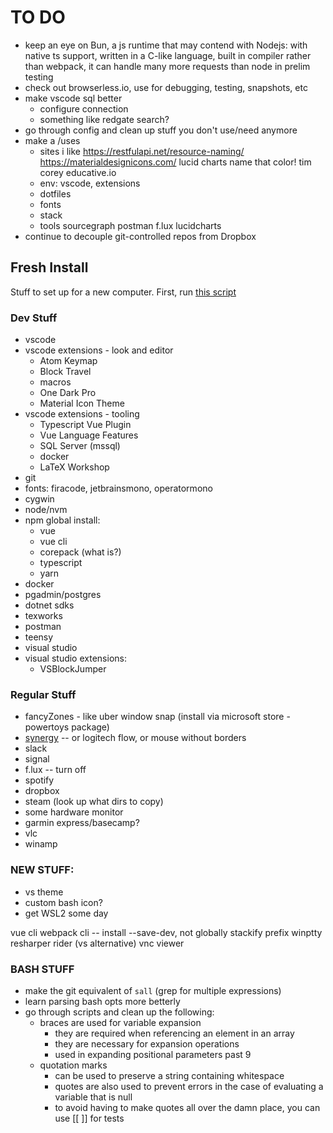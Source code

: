 
# TO DO
* keep an eye on Bun, a js runtime that may contend with Nodejs: with native ts support, written in a C-like language, built in compiler rather than webpack, it can handle many more requests than node in prelim testing
* check out browserless.io, use for debugging, testing, snapshots, etc
* make vscode sql better
	- configure connection
	- something like redgate search?
* go through config and clean up stuff you don't use/need anymore
* make a /uses
	- sites i like
		https://restfulapi.net/resource-naming/
		https://materialdesignicons.com/
		lucid charts
		name that color!
		tim corey
		educative.io
	- env: vscode, extensions
	- dotfiles
	- fonts
	- stack
	- tools
		sourcegraph
		postman
		f.lux
		lucidcharts
* continue to decouple git-controlled repos from Dropbox


## Fresh Install
Stuff to set up for a new computer. First, run [this script](https://github.com/adnammit/config/blob/master/bin/setup_all_the_things.sh)

### Dev Stuff
* vscode
* vscode extensions - look and editor
	* Atom Keymap
	* Block Travel
	* macros
	* One Dark Pro
	* Material Icon Theme
* vscode extensions - tooling
	* Typescript Vue Plugin
	* Vue Language Features
	* SQL Server (mssql)
	* docker
	* LaTeX Workshop
* git
* fonts: firacode, jetbrainsmono, operatormono
* cygwin
* node/nvm
* npm global install:
	- vue
	- vue cli
	- corepack (what is?)
	- typescript
	- yarn
* docker
* pgadmin/postgres
* dotnet sdks
* texworks
* postman
* teensy
* visual studio
* visual studio extensions:
	- VSBlockJumper

### Regular Stuff
* fancyZones - like uber window snap (install via microsoft store - powertoys package)
* [synergy](https://symless.com/synergy) -- or logitech flow, or mouse without borders
* slack
* signal
* f.lux -- turn off
* spotify
* dropbox
* steam (look up what dirs to copy)
* some hardware monitor
* garmin express/basecamp?
* vlc
* winamp


### NEW STUFF:
* vs theme
* custom bash icon?
* get WSL2 some day

vue cli
webpack cli -- install --save-dev, not globally
stackify prefix
winptty
resharper
rider (vs alternative)
vnc viewer


### BASH STUFF
* make the git equivalent of `sall` (grep for multiple expressions)
* learn parsing bash opts more betterly
* go through scripts and clean up the following:
	* braces are used for variable expansion
		- they are required when referencing an element in an array
		- they are necessary for expansion operations
		- used in expanding positional parameters past 9
	* quotation marks
		- can be used to preserve a string containing whitespace
		- quotes are also used to prevent errors in the case of evaluating a variable that is null
		- to avoid having to make quotes all over the damn place, you can use [[ ]] for tests


